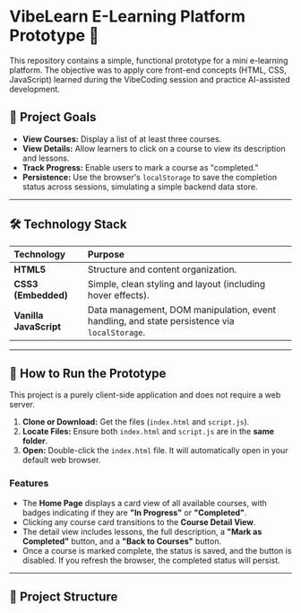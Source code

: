# VibeLearn E-Learning Platform Prototype 🚀

This repository contains a simple, functional prototype for a mini e-learning platform. The objective was to apply core front-end concepts (HTML, CSS, JavaScript) learned during the VibeCoding session and practice AI-assisted development.

## 🎯 Project Goals

* **View Courses:** Display a list of at least three courses.
* **View Details:** Allow learners to click on a course to view its description and lessons.
* **Track Progress:** Enable users to mark a course as "completed."
* **Persistence:** Use the browser's `localStorage` to save the completion status across sessions, simulating a simple backend data store.

---

## 🛠️ Technology Stack

| Technology | Purpose |
| :--- | :--- |
| **HTML5** | Structure and content organization. |
| **CSS3 (Embedded)** | Simple, clean styling and layout (including hover effects). |
| **Vanilla JavaScript** | Data management, DOM manipulation, event handling, and state persistence via `localStorage`. |

---

## 🚀 How to Run the Prototype

This project is a purely client-side application and does not require a web server.

1.  **Clone or Download:** Get the files (`index.html` and `script.js`).
2.  **Locate Files:** Ensure both `index.html` and `script.js` are in the **same folder**.
3.  **Open:** Double-click the `index.html` file. It will automatically open in your default web browser.

### Features

* The **Home Page** displays a card view of all available courses, with badges indicating if they are **"In Progress"** or **"Completed"**.
* Clicking any course card transitions to the **Course Detail View**.
* The detail view includes lessons, the full description, a **"Mark as Completed"** button, and a **"Back to Courses"** button.
* Once a course is marked complete, the status is saved, and the button is disabled. If you refresh the browser, the completed status will persist.

---

## 📂 Project Structure

